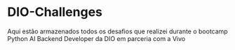 # DIO-Challenges
Aqui estão armazenados todos os desafios que realizei durante o bootcamp Python AI Backend Developer da DIO em parceria com a Vivo
